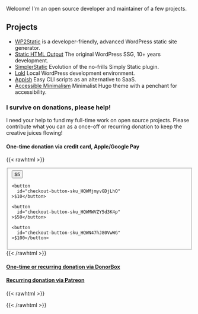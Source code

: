 ---
---

Welcome! I'm an open source developer and maintainer of a few projects.

## Projects

 - [WP2Static](https://wp2static.com) is a developer-friendly, advanced WordPress static site generator.
 - [Static HTML Output](https://statichtmloutput.com) The original WordPress SSG, 10+ years development.
 - [SimplerStatic](https://github.com/leonstafford/simplerstatic) Evolution of the no-frills Simply Static plugin.
 - [Lokl](https://lokl.dev) Local WordPress development environment.
 - [Appish](https://appi.sh) Easy CLI scripts as an alternative to SaaS.
 - [Accessible Minimalism](https://github.com/leonstafford/accessible-minimalism-hugo-theme) Minimalist Hugo theme with a penchant for accessibility.

### I survive on donations, please help!

I need your help to fund my full-time work on open source projects. Please contribute what you can as a once-off or recurring donation to keep the creative juices flowing!

#### One-time donation via credit card, Apple/Google Pay

{{< rawhtml >}}
 <fieldset>
   <button
      id="checkout-button-sku_HQWKDw75VMLrDy"
    >$5</button>

    <button
      id="checkout-button-sku_HQWMjmyvGDjLhO"
    >$10</button>

    <button
      id="checkout-button-sku_HQWMWVZY5d3K4p"
    >$50</button>

    <button
      id="checkout-button-sku_HQWN47hJ80VwWG"
    >$100</button>
  </fieldset>
{{< /rawhtml >}}

#### [One-time or recurring donation via DonorBox](https://donorbox.org/leonstafford)

#### [Recurring donation via Patreon](https://www.patreon.com/leonstafford)



  


{{< rawhtml >}}
<script type="text/javascript">

function stripeReadyHandler () {
  var stripe = Stripe('pk_live_2ksLCet5WbcASOQed0elyh0Y');

  // one-time buttons
  document.querySelectorAll('button[id^="checkout-button-sku"]').forEach(buyButton => {
    var sku = buyButton.id.replace('checkout-button-', '');

    buyButton.addEventListener('click', function () {
      stripe.redirectToCheckout({
        items: [
          {sku: sku, quantity: 1}
        ],

        successUrl: 'https://ljs.dev/thanks-for-contributing',
        cancelUrl: 'https://ljs.dev',
      })
      .then(function (result) {
        if (result.error) {
          var displayError = document.getElementById('error-message');
          displayError.textContent = result.error.message;
        }
      });
    });
  });
  // recurring buttons
  document.querySelectorAll('button[id^="checkout-button-price"]').forEach(buyButton => {
    var price = buyButton.id.replace('checkout-button-', '');

    buyButton.addEventListener('click', function () {
      stripe.redirectToCheckout({
        lineItems: [{price: price, quantity: 1}],
        mode: 'subscription',

        successUrl: 'https://ljs.dev/thanks-for-contributing',
        cancelUrl: 'https://ljs.dev',
      })
      .then(function (result) {
        if (result.error) {
          var displayError = document.getElementById('error-message');
          displayError.textContent = result.error.message;
        }
      });
    });
  });
}

(function() {
    var script = document.createElement('script');
    script.type = 'text/javascript';
    script.src = 'https://js.stripe.com/v3';
    document.body.appendChild(script);
    script.onload = function() {
        stripeReadyHandler();
    };

  document.querySelectorAll('.crypto-button').forEach(cryptoButton => {
    cryptoButton.addEventListener('click', function () {
      // get relative input value
      var walletInput = cryptoButton.parentNode.querySelector('input');

      walletInput.select();
      walletInput.setSelectionRange(0, 99999); /*For mobile devices*/

      document.execCommand("copy");
    });
  });
})();
</script>
{{< /rawhtml >}}
